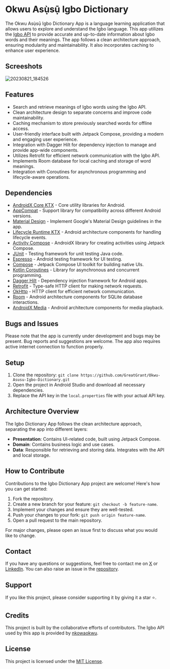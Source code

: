 # Okwu Asụ̀sụ̄ Igbo Dictionary

The Okwu Asụ̀sụ̄ Igbo Dictionary App is a language learning application that allows users to explore and understand the Igbo language. This app utilizes the [Igbo API](https://github.com/nkowaokwu/igbo_api) to provide accurate and up-to-date information about Igbo words and their meanings. The app follows a clean architecture approach, ensuring modularity and maintainability. It also incorporates caching to enhance user experience.

## Screeshots

![20230821_184526](https://github.com/GreatGrant/Okwu-Asusu-Igbo-Dictionary/assets/62026220/2a58f19c-2284-4793-be5d-116d62804722=50X)

## Features

- Search and retrieve meanings of Igbo words using the Igbo API.
- Clean architecture design to separate concerns and improve code maintainability.
- Caching mechanism to store previously searched words for offline access.
- User-friendly interface built with Jetpack Compose, providing a modern and engaging user experience.
- Integration with Dagger Hilt for dependency injection to manage and provide app-wide components.
- Utilizes Retrofit for efficient network communication with the Igbo API.
- Implements Room database for local caching and storage of word meanings.
- Integration with Coroutines for asynchronous programming and lifecycle-aware operations.

## Dependencies

- [AndroidX Core KTX](https://developer.android.com/jetpack/androidx/releases/core) - Core utility libraries for Android.
- [AppCompat](https://developer.android.com/jetpack/androidx/releases/appcompat) - Support library for compatibility across different Android versions.
- [Material Design](https://material.io/develop/android/docs/getting-started) - Implement Google's Material Design guidelines in the app.
- [Lifecycle Runtime KTX](https://developer.android.com/jetpack/androidx/releases/lifecycle) - Android architecture components for handling lifecycle events.
- [Activity Compose](https://developer.android.com/jetpack/androidx/releases/activity) - AndroidX library for creating activities using Jetpack Compose.
- [JUnit](https://junit.org/junit4/) - Testing framework for unit testing Java code.
- [Espresso](https://developer.android.com/training/testing/espresso) - Android testing framework for UI testing.
- [Compose](https://developer.android.com/jetpack/compose) - Jetpack Compose UI toolkit for building native UIs.
- [Kotlin Coroutines](https://github.com/Kotlin/kotlinx.coroutines) - Library for asynchronous and concurrent programming.
- [Dagger Hilt](https://dagger.dev/hilt/) - Dependency injection framework for Android apps.
- [Retrofit](https://square.github.io/retrofit/) - Type-safe HTTP client for making network requests.
- [OkHttp](https://square.github.io/okhttp/) - HTTP client for efficient network communication.
- [Room](https://developer.android.com/jetpack/androidx/releases/room) - Android architecture components for SQLite database interactions.
- [AndroidX Media](https://developer.android.com/jetpack/androidx/releases/media) - Android architecture components for media playback.

## Bugs and Issues

Please note that the app is currently under development and bugs may be present. Bug reports and suggestions are welcome. The app also requires active internet connection to function properly.

## Setup

1. Clone the repository: `git clone https://github.com/GreatGrant/Okwu-Asusu-Igbo-Dictionary.git` 
2. Open the project in Android Studio and download all necessary dependencies.
3. Replace the API key in the `local.properties` file with your actual API key.
   
## Architecture Overview

The Igbo Dictionary App follows the clean architecture approach, separating the app into different layers:

- **Presentation**: Contains UI-related code, built using Jetpack Compose.
- **Domain**: Contains business logic and use cases.
- **Data**: Responsible for retrieving and storing data. Integrates with the API and local storage.


## How to Contribute

Contributions to the Igbo Dictionary App project are welcome! Here's how you can get started:

1. Fork the repository.
2. Create a new branch for your feature: `git checkout -b feature-name`.
3. Implement your changes and ensure they are well-tested.
4. Push your changes to your fork: `git push origin feature-name`.
5. Open a pull request to the main repository.

For major changes, please open an issue first to discuss what you would like to change.

## Contact
If you have any questions or suggestions, feel free to contact me on [X](https://twitter.com/iAmGreatGrant) or [LinkedIn](https://www.linkedin.com/in/Great-Grant-Williams). You can also raise an issue in the [repository](https://github.com/GreatGrant/Okwu-Asusu-Igbo-Dictionary).

## Support
If you like this project, please consider supporting it by giving it a star ⭐️.


## Credits

This project is built by the collaborative efforts of contributors. The Igbo API used by this app is provided by [nkowaokwu](https://github.com/nkowaokwu).

## License

This project is licensed under the [MIT License](LICENSE).
